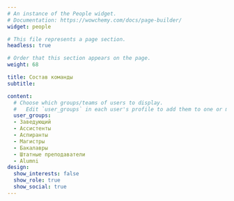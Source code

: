 ```yaml
---
# An instance of the People widget.
# Documentation: https://wowchemy.com/docs/page-builder/
widget: people

# This file represents a page section.
headless: true

# Order that this section appears on the page.
weight: 68

title: Состав команды
subtitle:

content:
  # Choose which groups/teams of users to display.
  #   Edit `user_groups` in each user's profile to add them to one or more of these groups.
  user_groups:
  - Заведующий
  - Ассистенты
  - Аспиранты
  - Магистры
  - Бакалавры
  - Штатные преподаватели
  - Alumni
design:
  show_interests: false
  show_role: true
  show_social: true
---
```

